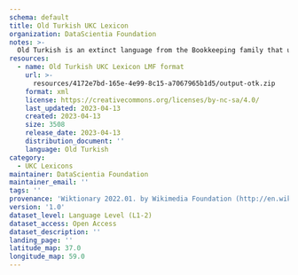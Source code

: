 ```yaml
---
schema: default
title: Old Turkish UKC Lexicon
organization: DataScientia Foundation
notes: >-
  Old Turkish is an extinct language from the Bookkeeping family that used to be spoken in Eurasia. The UKC Lexicon of Old Turkish is represented as a lexico-semantic network. It consists of words, word senses, synsets, as well as sense-level and synset-level relationships
resources:
  - name: Old Turkish UKC Lexicon LMF format
    url: >-
      resources/4172e7bd-165e-4e99-8c15-a7067965b1d5/output-otk.zip
    format: xml
    license: https://creativecommons.org/licenses/by-nc-sa/4.0/
    last_updated: 2023-04-13
    created: 2023-04-13
    size: 3508
    release_date: 2023-04-13
    distribution_document: ''
    language: Old Turkish
category:
  - UKC Lexicons
maintainer: DataScientia Foundation
maintainer_email: ''
tags: ''
provenance: 'Wiktionary 2022.01. by Wikimedia Foundation (http://en.wiktionary.org); CogNet 2.1 by Khuyagbaatar Batsuren, National University of Mongolia (http://cognet.ukc.disi.unitn.it); Princeton WordNet 2.1 by Princeton University (https://wordnet.princeton.edu)'
version: '1.0'
dataset_level: Language Level (L1-2)
dataset_access: Open Access
dataset_description: ''
landing_page: ''
latitude_map: 37.0
longitude_map: 59.0
---
```

